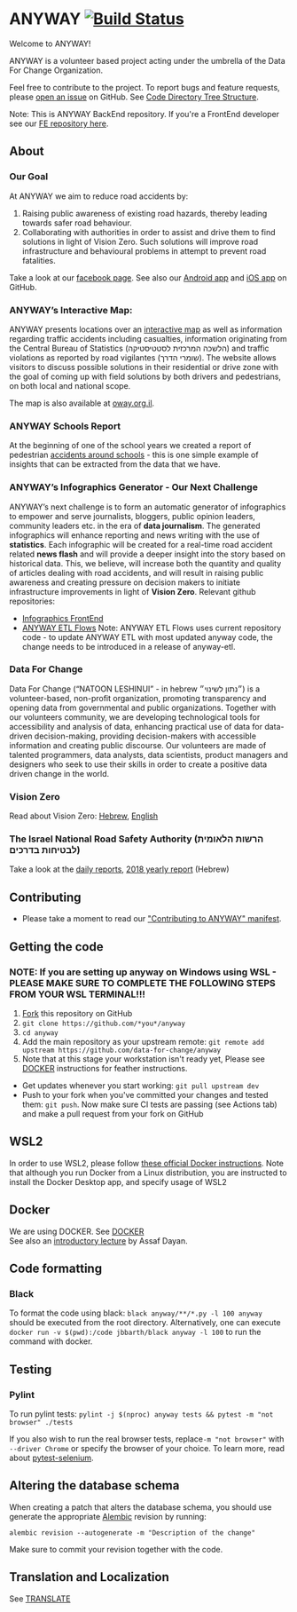 ANYWAY [![Build Status](https://github.com/data-for-change/anyway/workflows/Tests/badge.svg)](https://github.com/data-for-change/anyway/actions?query=workflow%3ATests)
======

Welcome to ANYWAY!

ANYWAY is a volunteer based project acting under the umbrella of the Data For Change Organization.

Feel free to contribute to the project. To report bugs and feature requests, please [open an issue](https://github.com/data-for-change/anyway/issues) on GitHub. See [Code Directory Tree Structure](docs/CODE.md).

Note: This is ANYWAY BackEnd repository. If you're a FrontEnd developer see our [FE repository here](https://github.com/data-for-change/anyway-newsflash-infographics).


About
-----------------------

### Our Goal

At ANYWAY we aim to reduce road accidents by: 
1. Raising public awareness of existing road hazards, thereby leading towards safer road behaviour.
1. Collaborating with authorities in order to assist and drive them to find solutions in light of Vision Zero. Such solutions will improve road infrastructure and behavioural problems in attempt to prevent road fatalities.

Take a look at our [facebook page](https://www.facebook.com/anywayisrael). See also our [Android app](https://github.com/data-for-change/anywayAndroidApp/) and [iOS app](https://github.com/data-for-change/Anyway-iOS/) on GitHub.


### ANYWAY’s Interactive Map:

ANYWAY presents locations over an [interactive map](https://www.anyway.co.il/) as well as information regarding traffic accidents including casualties, information originating from the Central Bureau of Statistics (הלשכה המרכזית לסטטיסטיקה) and traffic violations as reported by road vigilantes (שומרי הדרך). The website allows visitors to discuss possible solutions in their residential or drive zone with the goal of coming up with field solutions by both drivers and pedestrians, on both local and national scope.

The map is also available at [oway.org.il](https://www.oway.org.il/).


### ANYWAY Schools Report

At the beginning of one of the school years we created a report of pedestrian [accidents around schools](https://reports.anyway.co.il/accidents_around_schools) - this is one simple example of insights that can be extracted from the data that we have.


### ANYWAY’s Infographics Generator - Our Next Challenge

ANYWAY’s next challenge is to form an automatic generator of infographics to empower and serve journalists, bloggers, public opinion leaders, community leaders etc. in the era of **data journalism**. The generated infographics will enhance reporting and news writing with the use of **statistics**. Each infographic will be created for a real-time road accident related **news flash** and will provide a deeper insight into the story based on historical data. This, we believe, will increase both the quantity and quality of articles dealing with road accidents, and will result in raising public awareness and creating pressure on decision makers to initiate infrastructure improvements in light of **Vision Zero**.
Relevant github repositories:
- [Infographics FrontEnd](https://github.com/data-for-change/anyway-newsflash-infographics)
- [ANYWAY ETL Flows](https://github.com/data-for-change/anyway-etl)
Note: ANYWAY ETL Flows uses current repository code - to update ANYWAY ETL with most updated anyway code, the change needs to be introduced in a release of anyway-etl.


### Data For Change
Data For Change (“NATOON LESHINUI” - in hebrew ״נתון לשינוי״) is a volunteer-based, non-profit organization, promoting transparency and opening data from governmental and public organizations. Together with our volunteers community, we are developing technological tools for accessibility and analysis of data, enhancing practical use of data for data-driven decision-making, providing decision-makers with accessible information and creating public discourse. Our volunteers are made of talented programmers, data analysts, data scientists, product managers and designers who seek to use their skills in order to create a positive data driven change in the world.


### Vision Zero

Read about Vision Zero: [Hebrew](https://ecowiki.org.il/wiki/%D7%97%D7%96%D7%95%D7%9F_%D7%90%D7%A4%D7%A1_%D7%94%D7%A8%D7%95%D7%92%D7%99%D7%9D_%D7%91%D7%AA%D7%90%D7%95%D7%A0%D7%95%D7%AA_%D7%93%D7%A8%D7%9B%D7%99%D7%9D), [English](https://en.wikipedia.org/wiki/Vision_Zero) 


### The Israel National Road Safety Authority (הרשות הלאומית לבטיחות בדרכים)

Take a look at the [daily reports](https://www.gov.il/he/Departments/General/daily_report), [2018 yearly report](https://www.gov.il/BlobFolder/reports/trends_2018/he/research_megamot_2018.pdf) (Hebrew)


Contributing
-----------------------
* Please take a moment to read our ["Contributing to ANYWAY" manifest](docs/CONTRIBUTING.md).

## Getting the code

### NOTE: If you are setting up anyway on Windows using WSL - PLEASE MAKE SURE TO COMPLETE THE FOLLOWING STEPS FROM YOUR WSL TERMINAL!!!

1. [Fork](https://github.com/data-for-change/anyway/fork) this repository on GitHub
1. `git clone https://github.com/*you*/anyway`
1. `cd anyway`
1. Add the main repository as your upstream remote: `git remote add upstream https://github.com/data-for-change/anyway`
1. Note that at this stage your workstation isn't ready yet, Please see [DOCKER](docs/DOCKER.md) instructions for feather instructions.

* Get updates whenever you start working: `git pull upstream dev`
* Push to your fork when you've committed your changes and tested them: `git push`. Now make sure CI tests are passing (see Actions tab) and make a pull request from your fork on GitHub

## WSL2

In order to use WSL2, please follow [these official Docker instructions](https://docs.docker.com/desktop/windows/wsl/). Note that although you run Docker from a Linux distribution, you are instructed to install the Docker Desktop app, and specify usage of WSL2

## Docker
We are using DOCKER. See [DOCKER](docs/DOCKER.md)  
See also an [introductory lecture](https://youtu.be/qh-hnPWViZA) by Assaf Dayan.

## Code formatting
### Black
To format the code using black: `black anyway/**/*.py -l 100 anyway` should be executed from the root directory.
Alternatively, one can execute `docker run -v $(pwd):/code jbbarth/black anyway -l 100` to run the command with docker.
       
## Testing
### Pylint
To run pylint tests: `pylint -j $(nproc) anyway tests && pytest -m "not browser" ./tests`

 
If you also wish to run the real browser tests, replace`-m "not browser"` with `--driver Chrome` or specify the browser of your choice. To learn more, read about [pytest-selenium](http://pytest-selenium.readthedocs.io/en/latest/user_guide.html#specifying-a-browser).

## Altering the database schema
When creating a patch that alters the database schema, you should use generate the appropriate
[Alembic](http://alembic.zzzcomputing.com/en/latest/index.html) revision by running:

``` shell
alembic revision --autogenerate -m "Description of the change"
```

Make sure to commit your revision together with the code.

## Translation and Localization
See [TRANSLATE](docs/TRANSLATE.md)
